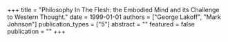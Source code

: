 +++
title = "Philosophy In The Flesh: the Embodied Mind and its Challenge to Western Thought."
date = 1999-01-01
authors = ["George Lakoff", "Mark Johnson"]
publication_types = ["5"]
abstract = ""
featured = false
publication = ""
+++


